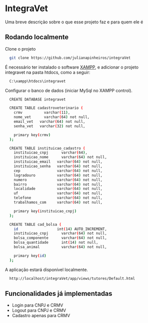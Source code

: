 
# IntegraVet

Uma breve descrição sobre o que esse projeto faz e para quem ele é


## Rodando localmente

Clone o projeto

```bash
  git clone https://github.com/julianapinheiros/integraVet
```

É necessário ter instalado o software [XAMPP](https://www.apachefriends.org/pt_br/download.html), e adicionar o projeto integravet na pasta htdocs, como a seguir:

```bash
  C:\xampp\htdocs\integravet
```

Configurar o banco de dados (iniciar MySql no XAMPP control).

```bash
  CREATE DATABASE integravet

  CREATE TABLE cadastroveterinario (
    crmv 	      varchar(11),
    nome_vet 	  varchar(64) not null,
    email_vet 	varchar(64) not null,
    senha_vet 	varchar(32) not null,

    primary key(crmv)
  );

  CREATE TABLE instituicao_cadastro (
    instituicao_cnpj 	  varchar(64),
    instituicao_nome 	  varchar(64) not null,
    instituicao_email 	varchar(64) not null,
    instituicao_senha 	varchar(64) not null,
    cep                 varchar(64) not null,
    logradouro          varchar(64) not null,
    numero              varchar(64) not null,
    bairro              varchar(64) not null,
    localidade          varchar(64) not null,
    uf                  varchar(64) not null,
    telefone            varchar(64) not null,
    trabalhamos_com     varchar(64) not null,

    primary key(instituicao_cnpj)
  );

  CREATE TABLE cad_bolsa (
    id 	                int(14) AUTO_INCREMENT,
    instituicao_cnpj 	  varchar(64) not null,
    bolsa_componente 	  varchar(64) not null,
    bolsa_quantidade 	  int(14) not null,
    bolsa_animal 	      varchar(64) not null,

    primary key(id)
  );
```

A aplicação estará disponível localmente.

```bash
  http://localhost/integraVet/app/views/tutores/Default.html
```




## Funcionalidades já implementadas

- Login para CNPJ e CRMV
- Logout para CNPJ e CRMV
- Cadastro apenas para CRMV